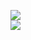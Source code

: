 [![](https://img.shields.io/badge/Made%20With-Github%20Spray-lightgrey.svg?style=for-the-badge&logo=github)](https://github.com/Annihil/github-spray#20619)  
[![](https://i.imgur.com/2DrTn0Z.gif)](https://github.com/Annihil/github-spray)